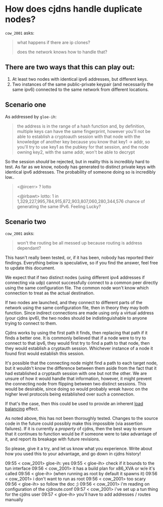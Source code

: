 # How does cjdns handle duplicate nodes?

`cow_2001` asks:

> what happens if there are ip clones?
>
> does the network knows how to handle that?

## There are two ways that this can play out:

1. At least two nodes with identical ipv6 addresses, but different keys.
2. Two instances of the same public-private keypair (and necessarily the same ipv6) connected to the same network from different locations.

## Scenario one

As addressed by `gloe-ih`:

> the address is in the range of a hash function and, by definition, multiple keys can have the same fingerprint, however you'll not be able to establish a cryptoauth session with that node with the knowledge of another key
> because you know that key1 -> addr, so you'll try to use key1 as the pubkey for that session, and the node owning key2, with the same addr, won't be able to decrypt

So the session _should_ be rejected, but in reality this is incredibly hard to test. As far as we know, nobody has generated to distinct private keys with identical ipv6 addresses. The probability of someone doing so is incredibly low..

> <@ircerr> ? lotto
>
> <@irbawt> lotto: 1 in 1,329,227,995,784,915,872,903,807,060,280,344,576 chance of generating the same IPv6. Feeling Lucky?

## Scenario two

`cow_2001` asks:

> won't the routing be all messed up because routing is address dependant?

This hasn't really been tested, or, if it has been, nobody has reported their findings. Everything below is speculative, so if you find the answer, feel free to update this document.

We expect that if two distinct nodes (using different ipv4 addresses if connecting via udp) cannot successfully connect to a common peer directly using the same configuration file. The common node won't know which connection to treat as the actual destination.

If two nodes are launched, and they connect to different parts of the network using the same configuration file, then in theory they may both function. Since indirect connections are made using only a virtual address (your cjdns ipv6), the two nodes should be indistinguishable to anyone trying to connect to them.

Cjdns works by using the first path it finds, then replacing that path if it finds a better one. It is commonly believed that if a node were to try to connect to that ipv6, they would first try to find a path to that node, then they would establish a cryptauth session. Whichever instance of a node it found first would establish this session. 

It's possible that the connecting node might find a path to each target node, but it wouldn't know the difference between them aside from the fact that it had established a cryptauth session with one but not the other. We are unsure of how it would handle that information, however, it might prevent the connecting node from flipping between two distinct sessions. This would be desirable, since doing so would probably wreak havoc on the higher level protocols being established over such a connection.

If that's the case, then this could be used to provide an inherent [load balancing](http://en.wikipedia.org/wiki/Load_balancing_%28computing%29) effect.

As noted above, this has not been thoroughly tested. Changes to the source code in the future could possibly make this impossible (via assertion failures). If it is currently a _property_ of cjdns, then the best way to ensure that it continues to function would be if someone were to take advantage of it, and report its breakage with future revisions.

So please, give it a try, and let us know what you experience. Write about how you used this to your advantage, and go down in cjdns history!


09:55 < cow_2001> gloe-ih: yes
09:55 < gloe-ih> check if it bounds to the tun interface
09:56 < cow_2001> it has a build plan for x86_XVA or w/e it's called
09:56 < gloe-ih> (when running as root by default it spawns it)
09:56 < cow_2001> i don't want to run as root
09:56 < cow_2001> too scary
09:56 < gloe-ih> so follow the doc ;)
09:56 < cow_2001> i'm reading on configuration of the cjdroute.conf
09:57 < cow_2001> i've set up a tun thing for the cjdns user
09:57 < gloe-ih> you'll have to add addresses / routes manually


